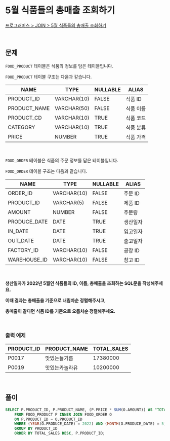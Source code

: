 # 5월 식품들의 총매출 조회하기

[프로그래머스 > JOIN > 5월 식품들의 총매출 조회하기](https://school.programmers.co.kr/learn/courses/30/lessons/131117)

<br/>

## 문제

`FOOD_PRODUCT` 테이블은 식품의 정보를 담은 테이블입니다.

`FOOD_PRODUCT` 테이블 구조는 다음과 같습니다.

| NAME         | TYPE        | NULLABLE | ALIAS    |
| ------------ | ----------- | -------- | -------- |
| PRODUCT_ID   | VARCHAR(10) | FALSE    | 식품 ID  |
| PRODUCT_NAME | VARCHAR(50) | FALSE    | 식품 이름 |
| PRODUCT_CD   | VARCHAR(10) | TRUE     | 식품 코드 |
| CATEGORY     | VARCHAR(10) | TRUE     | 식품 분류 |
| PRICE        | NUMBER      | TRUE     | 식품 가격 |

<br/>

`FOOD_ORDER` 테이블은 식품의 주문 정보를 담은 테이블입니다.

`FOOD_ORDER` 테이블 구조는 다음과 같습니다.

| NAME         | TYPE        | NULLABLE | ALIAS    |
| ------------ | ----------- | -------- | -------- |
| ORDER_ID     | VARCHAR(10) | FALSE    | 주문 ID  |
| PRODUCT_ID   | VARCHAR(5)  | FALSE    | 제품 ID  |
| AMOUNT       | NUMBER      | FALSE    | 주문량   |
| PRODUCE_DATE | DATE        | TRUE     | 생산일자 |
| IN_DATE      | DATE        | TRUE     | 입고일자 |
| OUT_DATE     | DATE        | TRUE     | 출고일자 |
| FACTORY_ID   | VARCHAR(10) | FALSE    | 공장 ID  |
| WAREHOUSE_ID | VARCHAR(10) | FALSE    | 창고 ID  |

<br/>

**생산일자가 2022년 5월인 식품들의 ID, 이름, 총매출을 조회하는 SQL문을 작성해주세요.**

**이때 결과는 총매출을 기준으로 내림차순 정렬해주시고,**

**총매출이 같다면 식품 ID를 기준으로 오름차순 정렬해주세요.**

<br/>

### 출력 예제

| PRODUCT_ID | PRODUCT_NAME  | TOTAL_SALES |
| ---------- | ------------- | ----------- |
| P0017      | 맛있는들기름   | 17380000    |
| P0019      | 맛있는카놀라유 | 10200000    |

<br/>

## 풀이

```SQL
SELECT P.PRODUCT_ID, P.PRODUCT_NAME, (P.PRICE * SUM(O.AMOUNT)) AS "TOTAL_SALES"
    FROM FOOD_PRODUCT P INNER JOIN FOOD_ORDER O
    ON P.PRODUCT_ID = O.PRODUCT_ID
    WHERE (YEAR(O.PRODUCE_DATE) = 2022) AND (MONTH(O.PRODUCE_DATE) = 5)
    GROUP BY PRODUCT_ID
    ORDER BY TOTAL_SALES DESC, P.PRODUCT_ID;
```
